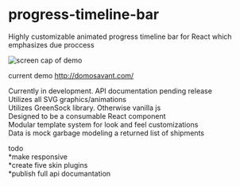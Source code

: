 # progress-timeline-bar
Highly customizable animated progress timeline bar for React which emphasizes due proccess

![screen cap of demo](https://raw.githubusercontent.com/domotang/progress-timeline-bar/master/ptb.jpg)

current demo
http://domosavant.com/

Currently in development. API documentation pending release\
Utilizes all SVG graphics/animations\
Utilizes GreenSock library. Otherwise vanilla js\
Designed to be a consumable React component\
Modular template system for look and feel customizations\
Data is mock garbage modeling a returned list of shipments

todo\
*make responsive\
*create five skin plugins\
*publish full api documantation
